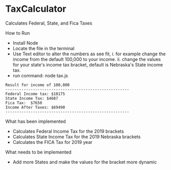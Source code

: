 # TaxCalculator
Calculates Federal, State, and Fica Taxes

How to Run
* Install Node
* Locate the file in the terminal
* Use Text editor to alter the numbers as see fit, 
  i. for example change the income from the default 100,000 to your income.
  ii. change the values for your state's income tax bracket, default is Nebraska's State income tax.
* run command: node tax.js
```
Result for income of 100,000
------------------------------------------------------
Federal Income tax: $18175
State Income Tax: $4687
Fica Tax:  $7650
Income After Taxes: $69490
------------------------------------------------------
```
What has been implemented
* Calculates Federal Income Tax for the 2019 brackets 
* Calculates State Income Tax for the 2019 Nebraska brackets 
* Calculates the FICA Tax for 2019 year

What needs to be implemented
* Add more States and make the values for the bracket more dynamic


